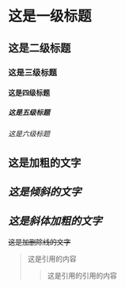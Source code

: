 # 这是一级标题
## 这是二级标题
### 这是三级标题
#### 这是四级标题
##### 这是五级标题
###### 这是六级标题
**这是加粗的文字**
---
*这是倾斜的文字*
---
***这是斜体加粗的文字***
---
~~这是加删除线的文字~~
>这是引用的内容
>>这是引用的引用的内容



